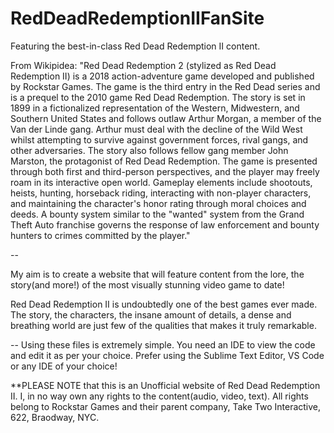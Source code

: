 # RedDeadRedemptionIIFanSite
Featuring the best-in-class Red Dead Redemption II content.


From Wikipidea: "Red Dead Redemption 2 (stylized as Red Dead Redemption II) is a 2018 action-adventure game developed and published by Rockstar Games. 
The game is the third entry in the Red Dead series and is a prequel to the 2010 game Red Dead Redemption. 
The story is set in 1899 in a fictionalized representation of the Western, Midwestern, and Southern United States and follows outlaw Arthur Morgan, a member of the Van der Linde gang. 
Arthur must deal with the decline of the Wild West whilst attempting to survive against government forces, rival gangs, and other adversaries. 
The story also follows fellow gang member John Marston, the protagonist of Red Dead Redemption.
The game is presented through both first and third-person perspectives, and the player may freely roam in its interactive open world. 
Gameplay elements include shootouts, heists, hunting, horseback riding, interacting with non-player characters, and maintaining the character's honor rating through moral choices and deeds. A bounty system similar to the "wanted" system from the Grand Theft Auto franchise governs the response of law enforcement and bounty hunters to crimes committed by the player."

--

My aim is to create a website that will feature content from the lore, the story(and more!) of the most visually stunning video game to date!

Red Dead Redemption II is undoubtedly one of the best games ever made. The story, the characters, the insane amount of details, a dense and breathing world are just few of the qualities that makes it truly remarkable.

-- Using these files is extremely simple. You need an IDE to view the code and edit it as per your choice. Prefer using the Sublime Text Editor, VS Code or any IDE of your choice!

**PLEASE NOTE that this is an Unofficial website of Red Dead Redemption II. I, in no way own any rights to the content(audio, video, text). All rights belong to Rockstar Games and their parent company, Take Two Interactive, 622, Braodway, NYC.
